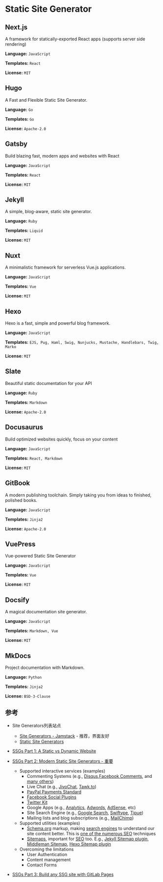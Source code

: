 # Static Site Generator

## Next.js

A framework for statically-exported React apps (supports server side rendering)

**Language:** `JavaScript`

**Templates:** `React`

**License:** `MIT`


## Hugo

A Fast and Flexible Static Site Generator.

**Language:** `Go`

**Templates:** `Go`

**License:** `Apache-2.0`


## Gatsby

Build blazing fast, modern apps and websites with React

**Language:** `JavaScript`

**Templates:** `React`

**License:** `MIT`


## Jekyll

A simple, blog-aware, static site generator.

**Language:** `Ruby`

**Templates:** `Liquid`

**License:** `MIT`


## Nuxt

A minimalistic framework for serverless Vue.js applications.

**Language:** `JavaScript`

**Templates:** `Vue`

**License:** `MIT`


## Hexo

Hexo is a fast, simple and powerful blog framework.

**Language:** `JavaScript`

**Templates:** `EJS, Pug, Haml, Swig, Nunjucks, Mustache, Handlebars, Twig, Marko`

**License:** `MIT`


## Slate

Beautiful static documentation for your API

**Language:** `Ruby`

**Templates:** `Markdown`

**License:** `Apache-2.0`


## Docusaurus

Build optimized websites quickly, focus on your content

**Language:** `JavaScript`

**Templates:** `React, Markdown`

**License:** `MIT`


## GitBook

A modern publishing toolchain. Simply taking you from ideas to finished, polished books.

**Language:** `JavaScript`

**Templates:** `Jinja2`

**License:** `Apache-2.0`


## VuePress

Vue-powered Static Site Generator

**Language:** `JavaScript`

**Templates:** `Vue`

**License:** `MIT`


## Docsify

A magical documentation site generator.

**Language:** `JavaScript`

**Templates:** `Markdown, Vue`

**License:** `MIT`


## MkDocs

Project documentation with Markdown.

**Language:** `Python`

**Templates:** `Jinja2`

**License:** `BSD-3-Clause`


## 参考

* Site Generators列表站点
    * [Site Generators - Jamstack](https://jamstack.org/generators/) - 推荐，界面友好
    * [Static Site Generators](https://staticsitegenerators.net/)

* [SSGs Part 1: A Static vs Dynamic Website](https://about.gitlab.com/blog/2016/06/03/ssg-overview-gitlab-pages-part-1-dynamic-x-static/)
* [SSGs Part 2: Modern Static Site Generators - 重要](https://about.gitlab.com/blog/2016/06/10/ssg-overview-gitlab-pages-part-2/)
    * Supported interactive services (examples)
        * Commenting Systems (e.g., [Disqus](https://disqus.com/),[Facebook Comments](https://developers.facebook.com/docs/plugins/comments), and [many others](http://brianshim.com/webtricks/add-a-comment-wall-to-your-website/))
        * Live Chat (e.g., [JivoChat](https://www.jivochat.com/), [Tawk.to](https://www.tawk.to/))
        * [PayPal Payments Standard](https://developer.paypal.com/docs/classic/button-manager/integration-guide/SOAP/ButtonMgrOverview)
        * [Facebook Social Plugins](https://developers.facebook.com/docs/plugins)
        * [Twitter Kit](https://dev.twitter.com/web/overview)
        * Google Apps (e.g., [Analytics](https://developers.google.com/analytics/devguides/collection/analyticsjs/), [Adwords](https://support.google.com/adwords/answer/6331314), [AdSense](https://support.google.com/adsense/answer/181950), etc)
        * Site Search Engine (e.g., [Google Search](https://support.google.com/customsearch/answer/4513751?hl=en&ref_topic=4513742&rd=1), [Swiftype](https://swiftype.com/), [Tipue](http://www.tipue.com/))
        * Mailing lists and blog subscriptions (e.g., [MailChimp](http://mailchimp.com/))
    * Supported utilities (examples)
        * [Schema.org](http://schema.org/) markup, making [search engines](http://schema.org/docs/gs.html) to understand our site content better. This is [one of the numerous SEO](http://www.wordstream.com/blog/ws/2014/03/20/schema-seo) techniques
        * [Sitemaps](https://support.google.com/webmasters/answer/156184?hl=en), important for [SEO](http://www.webconfs.com/importance-of-sitemaps-article-17.php) too. E.g., [Jekyll Sitemap plugin](https://github.com/jekyll/jekyll-sitemap), [Middleman Sitemap](https://middlemanapp.com/advanced/sitemap/), [Hexo Sitemap plugin](https://github.com/hexojs/hexo-generator-sitemap)
    * Overcoming the limitations
        * User Authentication
        * Content management
        * Contact Forms
* [SSGs Part 3: Build any SSG site with GitLab Pages](https://about.gitlab.com/blog/2016/06/17/ssg-overview-gitlab-pages-part-3-examples-ci/)